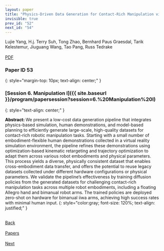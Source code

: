 ```yaml
---
layout: paper
title: "Physics-Driven Data Generation for Contact-Rich Manipulation via Trajectory Optimization"
invisible: true
prev_id: "52"
next_id: "54"
---
```

<div class="paper-authors">
  <div class="paper-author-box">
    <div class="paper-author-name">Lujie Yang, H.j. Terry Suh, Tong Zhao, Bernhard Paus Graesdal, Tarik Kelestemur, Jiuguang Wang, Tao Pang, Russ Tedrake</div>
    <div class="paper-author-uni"></div>
  </div>
</div>

<div class="paper-pdf-modern">
  <div class="paper-menu-icon">
    <a href="https://www.roboticsproceedings.org/rss21/p053.pdf" title="Download PDF" target="_blank">
      <i class="fa fa-file-pdf-o"></i><br>
      <span class="paper-menu-label">PDF</span>
    </a>
  </div>
</div>

### Paper ID 53
{: style="margin-top: 10px; text-align: center;" }

### [Session 6. Manipulation I]({{ site.baseurl }}/program/papersession?session=6.%20Manipulation%20I)
{: style="text-align: center;" }

<b style="color: black;">Abstract: </b>We present a low-cost data generation pipeline that integrates physics-based simulation, human demonstrations, and model-based planning to efficiently generate large-scale, high-quality datasets for contact-rich robotic manipulation tasks. Starting with a small number of embodiment-flexible human demonstrations collected in a virtual reality simulation environment, the pipeline refines these demonstrations using optimization-based kinematic retargeting and trajectory optimization to adapt them across various robot embodiments and physical parameters. This process yields a diverse, physically consistent dataset that enables cross-embodiment data transfer, and offers the potential to reuse legacy datasets collected under different hardware configurations or physical parameters. We validate the pipeline’s effectiveness by training diffusion policies from the generated datasets for challenging contact-rich manipulation tasks across multiple robot embodiments, including a floating Allegro hand and bimanual robot arms. The trained policies are deployed zero-shot on hardware for bimanual iiwa arms, achieving high success rates with minimal human input.
{: style="color:gray; font-size: 120%; text-align: justified;" }

<div class="paper-menu">
  <div class="paper-menu-inner">
    <a href="{{ site.baseurl }}/program/papers/52/" title="Previous Paper">
            <div class="paper-menu-icon">
                <i class="fa fa-chevron-left"></i><br>
                <span class="paper-menu-label">Back</span>
            </div>
        </a>
    <a href="{{ site.baseurl }}/program/papers" title="All Papers">
      <div class="paper-menu-icon">
        <i class="fa fa-list"></i><br>
        <span class="paper-menu-label">Papers</span>
      </div>
    </a>
    <a href="{{ site.baseurl }}/program/papers/54/" title="Next Paper">
            <div class="paper-menu-icon">
                <i class="fa fa-chevron-right"></i><br>
                <span class="paper-menu-label">Next</span>
            </div>
        </a>
  </div>
</div>
